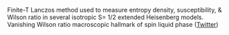 
 Finite-T Lanczos method used to measure entropy density, susceptibility, & Wilson ratio in several isotropic S= 1/2 extended Heisenberg models. Vanishing Wilson ratio macroscopic hallmark of spin liquid phase ([Twitter](https://twitter.com/JoshuahHeath/status/1201869967509065730))
